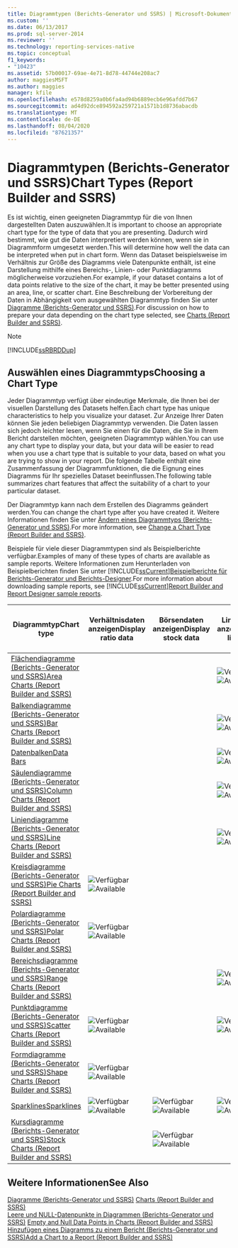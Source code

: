 ```yaml
---
title: Diagrammtypen (Berichts-Generator und SSRS) | Microsoft-Dokumentation
ms.custom: ''
ms.date: 06/13/2017
ms.prod: sql-server-2014
ms.reviewer: ''
ms.technology: reporting-services-native
ms.topic: conceptual
f1_keywords:
- "10423"
ms.assetid: 57b00017-69ae-4e71-8d78-44744e208ac7
author: maggiesMSFT
ms.author: maggies
manager: kfile
ms.openlocfilehash: e578d8259a0b6fa4ad94b6889ecb6e96afdd7b67
ms.sourcegitcommit: ad4d92dce894592a259721a1571b1d8736abacdb
ms.translationtype: MT
ms.contentlocale: de-DE
ms.lasthandoff: 08/04/2020
ms.locfileid: "87621357"
---
```

# <a name="chart-types-report-builder-and-ssrs"></a><span data-ttu-id="5211b-102">Diagrammtypen (Berichts-Generator und SSRS)</span><span class="sxs-lookup"><span data-stu-id="5211b-102">Chart Types (Report Builder and SSRS)</span></span>
  <span data-ttu-id="5211b-103">Es ist wichtig, einen geeigneten Diagrammtyp für die von Ihnen dargestellten Daten auszuwählen.</span><span class="sxs-lookup"><span data-stu-id="5211b-103">It is important to choose an appropriate chart type for the type of data that you are presenting.</span></span> <span data-ttu-id="5211b-104">Dadurch wird bestimmt, wie gut die Daten interpretiert werden können, wenn sie in Diagrammform umgesetzt werden.</span><span class="sxs-lookup"><span data-stu-id="5211b-104">This will determine how well the data can be interpreted when put in chart form.</span></span> <span data-ttu-id="5211b-105">Wenn das Dataset beispielsweise im Verhältnis zur Größe des Diagramms viele Datenpunkte enthält, ist eine Darstellung mithilfe eines Bereichs-, Linien- oder Punktdiagramms möglicherweise vorzuziehen.</span><span class="sxs-lookup"><span data-stu-id="5211b-105">For example, if your dataset contains a lot of data points relative to the size of the chart, it may be better presented using an area, line, or scatter chart.</span></span> <span data-ttu-id="5211b-106">Eine Beschreibung der Vorbereitung der Daten in Abhängigkeit vom ausgewählten Diagrammtyp finden Sie unter [Diagramme &#40;Berichts-Generator und SSRS&#41;](charts-report-builder-and-ssrs.md).</span><span class="sxs-lookup"><span data-stu-id="5211b-106">For discussion on how to prepare your data depending on the chart type selected, see [Charts &#40;Report Builder and SSRS&#41;](charts-report-builder-and-ssrs.md).</span></span>  
  
> [!NOTE]  
>  [!INCLUDE[ssRBRDDup](../../includes/ssrbrddup-md.md)]  
  
## <a name="choosing-a-chart-type"></a><span data-ttu-id="5211b-107">Auswählen eines Diagrammtyps</span><span class="sxs-lookup"><span data-stu-id="5211b-107">Choosing a Chart Type</span></span>  
 <span data-ttu-id="5211b-108">Jeder Diagrammtyp verfügt über eindeutige Merkmale, die Ihnen bei der visuellen Darstellung des Datasets helfen.</span><span class="sxs-lookup"><span data-stu-id="5211b-108">Each chart type has unique characteristics to help you visualize your dataset.</span></span> <span data-ttu-id="5211b-109">Zur Anzeige Ihrer Daten können Sie jeden beliebigen Diagrammtyp verwenden. Die Daten lassen sich jedoch leichter lesen, wenn Sie einen für die Daten, die Sie in Ihrem Bericht darstellen möchten, geeigneten Diagrammtyp wählen.</span><span class="sxs-lookup"><span data-stu-id="5211b-109">You can use any chart type to display your data, but your data will be easier to read when you use a chart type that is suitable to your data, based on what you are trying to show in your report.</span></span> <span data-ttu-id="5211b-110">Die folgende Tabelle enthält eine Zusammenfassung der Diagrammfunktionen, die die Eignung eines Diagramms für Ihr spezielles Dataset beeinflussen.</span><span class="sxs-lookup"><span data-stu-id="5211b-110">The following table summarizes chart features that affect the suitability of a chart to your particular dataset.</span></span>  
  
 <span data-ttu-id="5211b-111">Der Diagrammtyp kann nach dem Erstellen des Diagramms geändert werden.</span><span class="sxs-lookup"><span data-stu-id="5211b-111">You can change the chart type after you have created it.</span></span> <span data-ttu-id="5211b-112">Weitere Informationen finden Sie unter [Ändern eines Diagrammtyps (Berichts-Generator und SSRS)](change-a-chart-type-report-builder-and-ssrs.md).</span><span class="sxs-lookup"><span data-stu-id="5211b-112">For more information, see [Change a Chart Type &#40;Report Builder and SSRS&#41;](change-a-chart-type-report-builder-and-ssrs.md).</span></span>  
  
 <span data-ttu-id="5211b-113">Beispiele für viele dieser Diagrammtypen sind als Beispielberichte verfügbar.</span><span class="sxs-lookup"><span data-stu-id="5211b-113">Examples of many of these types of charts are available as sample reports.</span></span> <span data-ttu-id="5211b-114">Weitere Informationen zum Herunterladen von Beispielberichten finden Sie unter [!INCLUDE[ssCurrent](../../includes/sscurrent-md.md)][Beispielberichte für Berichts-Generator und Berichts-Designer](https://go.microsoft.com/fwlink/?LinkId=198283).</span><span class="sxs-lookup"><span data-stu-id="5211b-114">For more information about downloading sample reports, see [!INCLUDE[ssCurrent](../../includes/sscurrent-md.md)][Report Builder and Report Designer sample reports](https://go.microsoft.com/fwlink/?LinkId=198283).</span></span>  
  
|<span data-ttu-id="5211b-115">Diagrammtyp</span><span class="sxs-lookup"><span data-stu-id="5211b-115">Chart type</span></span>|<span data-ttu-id="5211b-116">Verhältnisdaten anzeigen</span><span class="sxs-lookup"><span data-stu-id="5211b-116">Display ratio data</span></span>|<span data-ttu-id="5211b-117">Börsendaten anzeigen</span><span class="sxs-lookup"><span data-stu-id="5211b-117">Display stock data</span></span>|<span data-ttu-id="5211b-118">Lineare Daten anzeigen</span><span class="sxs-lookup"><span data-stu-id="5211b-118">Display linear data</span></span>|<span data-ttu-id="5211b-119">Mehrwertige Daten anzeigen</span><span class="sxs-lookup"><span data-stu-id="5211b-119">Display multi-value data</span></span>|  
|----------------|------------------------|------------------------|-------------------------|-------------------------------|  
|[<span data-ttu-id="5211b-120">Flächendiagramme &#40;Berichts-Generator und SSRS&#41;</span><span class="sxs-lookup"><span data-stu-id="5211b-120">Area Charts &#40;Report Builder and SSRS&#41;</span></span>](area-charts-report-builder-and-ssrs.md)|||<span data-ttu-id="5211b-121">![Verfügbar](../media/greencheck.gif "Verfügbar")</span><span class="sxs-lookup"><span data-stu-id="5211b-121">![Available](../media/greencheck.gif "Available")</span></span>||  
|[<span data-ttu-id="5211b-122">Balkendiagramme &#40;Berichts-Generator und SSRS&#41;</span><span class="sxs-lookup"><span data-stu-id="5211b-122">Bar Charts &#40;Report Builder and SSRS&#41;</span></span>](bar-charts-report-builder-and-ssrs.md)|||<span data-ttu-id="5211b-123">![Verfügbar](../media/greencheck.gif "Verfügbar")</span><span class="sxs-lookup"><span data-stu-id="5211b-123">![Available](../media/greencheck.gif "Available")</span></span>||  
|[<span data-ttu-id="5211b-124">Datenbalken</span><span class="sxs-lookup"><span data-stu-id="5211b-124">Data Bars</span></span>](sparklines-and-data-bars-report-builder-and-ssrs.md)|||<span data-ttu-id="5211b-125">![Verfügbar](../media/greencheck.gif "Verfügbar")</span><span class="sxs-lookup"><span data-stu-id="5211b-125">![Available](../media/greencheck.gif "Available")</span></span>||  
|[<span data-ttu-id="5211b-126">Säulendiagramme &#40;Berichts-Generator und SSRS&#41;</span><span class="sxs-lookup"><span data-stu-id="5211b-126">Column Charts &#40;Report Builder and SSRS&#41;</span></span>](column-charts-report-builder-and-ssrs.md)|||<span data-ttu-id="5211b-127">![Verfügbar](../media/greencheck.gif "Verfügbar")</span><span class="sxs-lookup"><span data-stu-id="5211b-127">![Available](../media/greencheck.gif "Available")</span></span>||  
|[<span data-ttu-id="5211b-128">Liniendiagramme &#40;Berichts-Generator und SSRS&#41;</span><span class="sxs-lookup"><span data-stu-id="5211b-128">Line Charts &#40;Report Builder and SSRS&#41;</span></span>](line-charts-report-builder-and-ssrs.md)|||<span data-ttu-id="5211b-129">![Verfügbar](../media/greencheck.gif "Verfügbar")</span><span class="sxs-lookup"><span data-stu-id="5211b-129">![Available](../media/greencheck.gif "Available")</span></span>||  
|[<span data-ttu-id="5211b-130">Kreisdiagramme &#40;Berichts-Generator und SSRS&#41;</span><span class="sxs-lookup"><span data-stu-id="5211b-130">Pie Charts &#40;Report Builder and SSRS&#41;</span></span>](pie-charts-report-builder-and-ssrs.md)|<span data-ttu-id="5211b-131">![Verfügbar](../media/greencheck.gif "Verfügbar")</span><span class="sxs-lookup"><span data-stu-id="5211b-131">![Available](../media/greencheck.gif "Available")</span></span>||||  
|[<span data-ttu-id="5211b-132">Polardiagramme &#40;Berichts-Generator und SSRS&#41;</span><span class="sxs-lookup"><span data-stu-id="5211b-132">Polar Charts &#40;Report Builder and SSRS&#41;</span></span>](polar-charts-report-builder-and-ssrs.md)|<span data-ttu-id="5211b-133">![Verfügbar](../media/greencheck.gif "Verfügbar")</span><span class="sxs-lookup"><span data-stu-id="5211b-133">![Available](../media/greencheck.gif "Available")</span></span>||||  
|[<span data-ttu-id="5211b-134">Bereichsdiagramme &#40;Berichts-Generator und SSRS&#41;</span><span class="sxs-lookup"><span data-stu-id="5211b-134">Range Charts &#40;Report Builder and SSRS&#41;</span></span>](range-charts-report-builder-and-ssrs.md)|||<span data-ttu-id="5211b-135">![Verfügbar](../media/greencheck.gif "Verfügbar")</span><span class="sxs-lookup"><span data-stu-id="5211b-135">![Available](../media/greencheck.gif "Available")</span></span>|<span data-ttu-id="5211b-136">![Verfügbar](../media/greencheck.gif "Verfügbar")</span><span class="sxs-lookup"><span data-stu-id="5211b-136">![Available](../media/greencheck.gif "Available")</span></span>|  
|[<span data-ttu-id="5211b-137">Punktdiagramme &#40;Berichts-Generator und SSRS&#41;</span><span class="sxs-lookup"><span data-stu-id="5211b-137">Scatter Charts &#40;Report Builder and SSRS&#41;</span></span>](scatter-charts-report-builder-and-ssrs.md)|<span data-ttu-id="5211b-138">![Verfügbar](../media/greencheck.gif "Verfügbar")</span><span class="sxs-lookup"><span data-stu-id="5211b-138">![Available](../media/greencheck.gif "Available")</span></span>||<span data-ttu-id="5211b-139">![Verfügbar](../media/greencheck.gif "Verfügbar")</span><span class="sxs-lookup"><span data-stu-id="5211b-139">![Available](../media/greencheck.gif "Available")</span></span>||  
|[<span data-ttu-id="5211b-140">Formdiagramme &#40;Berichts-Generator und SSRS&#41;</span><span class="sxs-lookup"><span data-stu-id="5211b-140">Shape Charts &#40;Report Builder and SSRS&#41;</span></span>](shape-charts-report-builder-and-ssrs.md)|<span data-ttu-id="5211b-141">![Verfügbar](../media/greencheck.gif "Verfügbar")</span><span class="sxs-lookup"><span data-stu-id="5211b-141">![Available](../media/greencheck.gif "Available")</span></span>||||  
|[<span data-ttu-id="5211b-142">Sparklines</span><span class="sxs-lookup"><span data-stu-id="5211b-142">Sparklines</span></span>](sparklines-and-data-bars-report-builder-and-ssrs.md)|<span data-ttu-id="5211b-143">![Verfügbar](../media/greencheck.gif "Verfügbar")</span><span class="sxs-lookup"><span data-stu-id="5211b-143">![Available](../media/greencheck.gif "Available")</span></span>|<span data-ttu-id="5211b-144">![Verfügbar](../media/greencheck.gif "Verfügbar")</span><span class="sxs-lookup"><span data-stu-id="5211b-144">![Available](../media/greencheck.gif "Available")</span></span>|<span data-ttu-id="5211b-145">![Verfügbar](../media/greencheck.gif "Verfügbar")</span><span class="sxs-lookup"><span data-stu-id="5211b-145">![Available](../media/greencheck.gif "Available")</span></span>|<span data-ttu-id="5211b-146">![Verfügbar](../media/greencheck.gif "Verfügbar")</span><span class="sxs-lookup"><span data-stu-id="5211b-146">![Available](../media/greencheck.gif "Available")</span></span>|  
|[<span data-ttu-id="5211b-147">Kursdiagramme &#40;Berichts-Generator und SSRS&#41;</span><span class="sxs-lookup"><span data-stu-id="5211b-147">Stock Charts &#40;Report Builder and SSRS&#41;</span></span>](stock-charts-report-builder-and-ssrs.md)||<span data-ttu-id="5211b-148">![Verfügbar](../media/greencheck.gif "Verfügbar")</span><span class="sxs-lookup"><span data-stu-id="5211b-148">![Available](../media/greencheck.gif "Available")</span></span>||<span data-ttu-id="5211b-149">![Verfügbar](../media/greencheck.gif "Verfügbar")</span><span class="sxs-lookup"><span data-stu-id="5211b-149">![Available](../media/greencheck.gif "Available")</span></span>|  
  
## <a name="see-also"></a><span data-ttu-id="5211b-150">Weitere Informationen</span><span class="sxs-lookup"><span data-stu-id="5211b-150">See Also</span></span>  
 <span data-ttu-id="5211b-151">[Diagramme &#40;Berichts-Generator und SSRS&#41;](charts-report-builder-and-ssrs.md) </span><span class="sxs-lookup"><span data-stu-id="5211b-151">[Charts &#40;Report Builder and SSRS&#41;](charts-report-builder-and-ssrs.md) </span></span>  
 <span data-ttu-id="5211b-152">[Leere und NULL-Datenpunkte in Diagrammen &#40;Berichts-Generator und SSRS&#41;](empty-and-null-data-points-in-charts-report-builder-and-ssrs.md) </span><span class="sxs-lookup"><span data-stu-id="5211b-152">[Empty and Null Data Points in Charts &#40;Report Builder and SSRS&#41;](empty-and-null-data-points-in-charts-report-builder-and-ssrs.md) </span></span>  
 [<span data-ttu-id="5211b-153">Hinzufügen eines Diagramms zu einem Bericht &#40;Berichts-Generator und SSRS&#41;</span><span class="sxs-lookup"><span data-stu-id="5211b-153">Add a Chart to a Report &#40;Report Builder and SSRS&#41;</span></span>](add-a-chart-to-a-report-report-builder-and-ssrs.md)  
  
  
